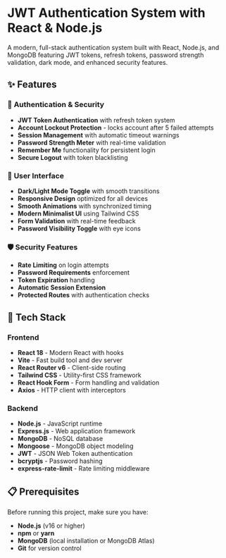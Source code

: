 # JWT Authentication System with React & Node.js

A modern, full-stack authentication system built with React, Node.js, and MongoDB featuring JWT tokens, refresh tokens, password strength validation, dark mode, and enhanced security features.

## ✨ Features

### 🔐 **Authentication & Security**
- **JWT Token Authentication** with refresh token system
- **Account Lockout Protection** - locks account after 5 failed attempts
- **Session Management** with automatic timeout warnings
- **Password Strength Meter** with real-time validation
- **Remember Me** functionality for persistent login
- **Secure Logout** with token blacklisting

### 🎨 **User Interface**
- **Dark/Light Mode Toggle** with smooth transitions
- **Responsive Design** optimized for all devices
- **Smooth Animations** with synchronized timing
- **Modern Minimalist UI** using Tailwind CSS
- **Form Validation** with real-time feedback
- **Password Visibility Toggle** with eye icons

### 🛡️ **Security Features**
- **Rate Limiting** on login attempts
- **Password Requirements** enforcement
- **Token Expiration** handling
- **Automatic Session Extension**
- **Protected Routes** with authentication checks

## 🚀 Tech Stack

### **Frontend**
- **React 18** - Modern React with hooks
- **Vite** - Fast build tool and dev server
- **React Router v6** - Client-side routing
- **Tailwind CSS** - Utility-first CSS framework
- **React Hook Form** - Form handling and validation
- **Axios** - HTTP client with interceptors

### **Backend**
- **Node.js** - JavaScript runtime
- **Express.js** - Web application framework
- **MongoDB** - NoSQL database
- **Mongoose** - MongoDB object modeling
- **JWT** - JSON Web Token authentication
- **bcryptjs** - Password hashing
- **express-rate-limit** - Rate limiting middleware

## 📋 Prerequisites

Before running this project, make sure you have:

- **Node.js** (v16 or higher)
- **npm** or **yarn**
- **MongoDB** (local installation or MongoDB Atlas)
- **Git** for version control

